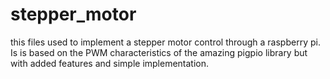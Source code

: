# stepper_motor

this files used to implement a stepper motor control through a raspberry pi. Is is based on the PWM characteristics of the amazing pigpio library but with added features and simple implementation.
